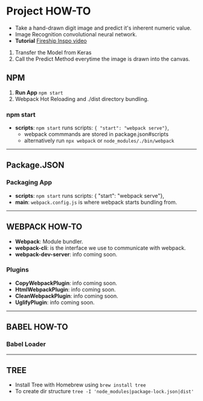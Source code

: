 # Project HOW-TO

- Take a hand-drawn digit image and predict it's inherent numeric value.
- Image Recognition convolutional neural network.
- **Tutorial** [Fireship Inspo video](https://youtu.be/Y_XM3Bu-4yc?t=154)

1. Transfer the Model from Keras
2. Call the Predict Method everytime the image is drawn into the canvas.

## NPM

1. **Run App** `npm start`
2. Webpack Hot Reloading and ./dist directory bundling.

### npm start

- **scripts**: `npm start` runs scripts: `{ "start": "webpack serve"}`,
  - webpack commmands are stored in package.json#scripts
  - alternatively run `npx webpack` or `node_modules/./bin/webpack`

---

## Package.JSON

### Packaging App

- **scripts**: `npm start` runs scripts: { "start": "webpack serve"},
- **main**: `webpack.config.js` is where webpack starts bundling from.

---

## WEBPACK HOW-TO

- **Webpack**: Module bundler.
- **webpack-cli**: is the interface we use to communicate with webpack.
- **webpack-dev-server**: info coming soon.

### Plugins

- **CopyWebpackPlugin**: info coming soon.
- **HtmlWebpackPlugin**: info coming soon.
- **CleanWebpackPlugin**: info coming soon.
- **UglifyPlugin**: info coming soon.

---

## BABEL HOW-TO

### Babel Loader

---

## TREE

- Install Tree with Homebrew using `brew install tree`
- To create dir structure `tree -I 'node_modules|package-lock.json|dist'`